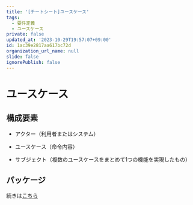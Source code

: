 ```yaml
---
title: '[チートシート]ユースケース'
tags:
  - 要件定義
  - ユースケース
private: false
updated_at: '2023-10-29T19:57:07+09:00'
id: 1ac39e2817aa617bc72d
organization_url_name: null
slide: false
ignorePublish: false
---
```

# ユースケース
## 構成要素

- アクター（利用者またはシステム）
    
- ユースケース（命令内容）

- サブジェクト（複数のユースケースをまとめて1つの機能を実現したもの）

## パッケージ

続きは[こちら](https://yoshihiro-shu.com/ja/article/10)
